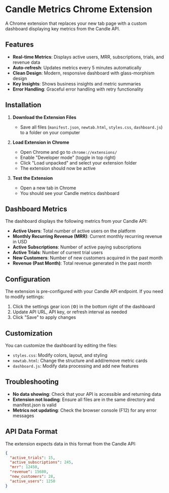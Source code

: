 # Candle Metrics Chrome Extension

A Chrome extension that replaces your new tab page with a custom dashboard displaying key metrics from the Candle API.

## Features

- **Real-time Metrics**: Displays active users, MRR, subscriptions, trials, and revenue data
- **Auto-refresh**: Updates metrics every 5 minutes automatically
- **Clean Design**: Modern, responsive dashboard with glass-morphism design
- **Key Insights**: Shows business insights and metric summaries
- **Error Handling**: Graceful error handling with retry functionality

## Installation

1. **Download the Extension Files**
   - Save all files (`manifest.json`, `newtab.html`, `styles.css`, `dashboard.js`) to a folder on your computer

2. **Load Extension in Chrome**
   - Open Chrome and go to `chrome://extensions/`
   - Enable "Developer mode" (toggle in top right)
   - Click "Load unpacked" and select your extension folder
   - The extension should now be active

3. **Test the Extension**
   - Open a new tab in Chrome
   - You should see your Candle metrics dashboard

## Dashboard Metrics

The dashboard displays the following metrics from your Candle API:

- **Active Users**: Total number of active users on the platform
- **Monthly Recurring Revenue (MRR)**: Current monthly recurring revenue in USD
- **Active Subscriptions**: Number of active paying subscriptions
- **Active Trials**: Number of current trial users
- **New Customers**: Number of new customers acquired in the past month
- **Revenue (Past Month)**: Total revenue generated in the past month

## Configuration

The extension is pre-configured with your Candle API endpoint. If you need to modify settings:

1. Click the settings gear icon (⚙️) in the bottom right of the dashboard
2. Update API URL, API key, or refresh interval as needed
3. Click "Save" to apply changes

## Customization

You can customize the dashboard by editing the files:

- `styles.css`: Modify colors, layout, and styling
- `newtab.html`: Change the structure and add/remove metric cards
- `dashboard.js`: Modify data processing and add new features

## Troubleshooting

- **No data showing**: Check that your API is accessible and returning data
- **Extension not loading**: Ensure all files are in the same directory and manifest.json is valid
- **Metrics not updating**: Check the browser console (F12) for any error messages

## API Data Format

The extension expects data in this format from the Candle API:

```json
{
  "active_trials": 15,
  "active_subscriptions": 245,
  "mrr": 12450,
  "revenue": 15680,
  "new_customers": 28,
  "active_users": 1250
}
```
